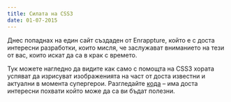 ```yaml
---
title: Силата на CSS3
date: 01-07-2015
---
```


Днес попаднах на един сайт създаден от Enrappture,
който е с доста интересни разработки, които мисля,
че заслужават вниманието на тези от вас, които искат да са в крак с времето.

Тук можете нагледно да видите как само с помощта на CSS3 хората успяват да изрисуват изображенията
на част от доста известни и актуални в момента супергерои.
Разгледайте [кода](http://enrappture.com/batman) – има доста интересни похвати който може да са ви бъдат полезни.